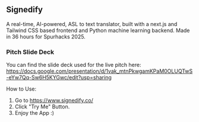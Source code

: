 ## Signedify

A real-time, AI-powered, ASL to text translator, built with a next.js and Tailwind CSS based frontend and Python machine learning backend.
Made in 36 hours for Spurhacks 2025.

### Pitch Slide Deck

You can find the slide deck used for the live pitch here: https://docs.google.com/presentation/d/1vak_mtnPkwgamKPaM0OLUQTwS-eYw7Qq-Sw6H5KYGwc/edit?usp=sharing

How to Use:

1. Go to https://www.signedify.co/
2. Click "Try Me" Button.
3. Enjoy the App :)
